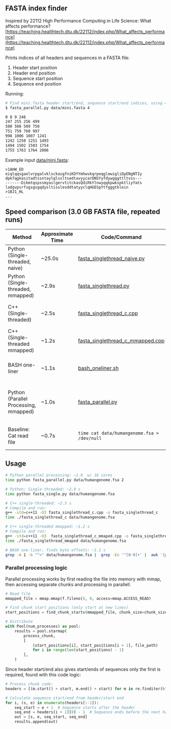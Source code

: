 ## FASTA index finder

Inspired by 22112 High Performance Computing in Life Science: What affects performance?
[https://teaching.healthtech.dtu.dk/22112/index.php/What_affects_performance](https://teaching.healthtech.dtu.dk/22112/index.php/What_affects_performance)

Prints indices of all headers and sequences in a FASTA file:
1. Header start position
2. Header end position
3. Sequence start position
4. Sequence end position

Running:
```bash
# Find mini.fasta header start/end, sequence start/end indices, using 4 cores
$ fasta_parallel.py data/mini.fasta 4

0 8 9 246
247 255 256 499
500 508 509 750
751 759 760 997
998 1006 1007 1241
1242 1250 1251 1493
1494 1502 1503 1754
1755 1763 1764 2006
```

Example input [data/mini.fasta](data/mini.fasta):

```fasta
>1AHW_ED
eiqlqqsgaelvrpgalvklsckasgfniKDYYmhwvkqrpeqglewigliDpENgNTIy
dpkfqgkasitadtssntaylqlssltsedtavyycarDNSYyfdywgqgttltvss---
-------DikmtqspssmyaslgervtitckasQdiRkYlnwyqqkpwkspktliyYats
ladgvpsrfsgsgsgqdysltisslesddtatyyclqHGESpYtfgggtklein
>1BJ1_HL
...
```

## Speed comparison (3.0 GB FASTA file, repeated runs)

| Method                          | Approximate Time | Code/Command       | Description                                   |
|---------------------------------|-----------------|--------------------|-----------------------------------------------|
| Python (Single-threaded, naive)        | ~25.0s           | [fasta_singlethread_naive.py](fasta_singlethread_naive.py) | Python process lines while reading        |
| Python (Single-threaded, mmapped)        | ~2.9s           | [fasta_singlethread.py](fasta_singlethread.py) | Python process memory-mapped file        |
| C++ (Single-threaded)           | ~2.5s           | [fasta_singlethread_c.cpp](fasta_singlethread_c.cpp) | C++ process lines while reading            |
| C++ (Single-threaded mmapped)   | ~1.2s           | [fasta_singlethread_c_mmapped.cpp](fasta_singlethread_c_mmaped.cpp) | C++ process memory-mapped file |
| BASH one-liner                  | ~1.1s           | [bash_oneliner.sh](bash_oneliner.sh) | BASH one-liner that finds byte offsets        |
| Python (Parallel Processing, mmapped)    | ~1.0s           | [fasta_parallel.py](fasta_parallel.py) | Python with parallel processing on mmaped file, using 16 cores |
| Baseline: Cat read file         | ~0.7s           | `time cat data/humangenome.fsa > /dev/null` | Using `cat` to read the file as a baseline    |

## Usage

```bash
# Python parallel processing: ~1.0  w/ 16 cores
time python fasta_parallel.py data/humangenome.fsa 2

# Python: Single-threaded: ~2.9 s
time python fasta_single.py data/humangenome.fsa

# C++ single-threaded: ~2.5 s
# Compile and run:
g++ -std=c++11 -O3 fasta_singlethread_c.cpp -o fasta_singlethread_c
time ./fasta_singlethread_c data/humangenome.fsa

# C++ single-threaded mmapped: ~1.2 s
# Compile and run:
g++ -std=c++11 -O3  fasta_singlethread_c_mmaped.cpp -o fasta_singlethread_cmmaped -lboost_iostreams
time ./fasta_singlethread_mmaped data/humangenome.fsa

# BASH one-liner, finds byte offsets: ~1.1 s
grep -A 1 -b "^>" data/humangenome.fsa |  grep -Eo '^[0-9]+' |  awk '{printf "%s\n%s\n", $1-1, $1}' | tail -n +2 | paste - - - -
```

### Parallel processing logic

Parallel processing works by first reading the file into memory with mmap, then accessing separate chunks and processing in parallell.


```python
# Read file
mmapped_file = mmap.mmap(f.fileno(), 0, access=mmap.ACCESS_READ)

# Find chunk start positions (only start at new lines)
start_positions = find_chunk_starts(mmapped_file, chunk_size=chunk_size)

# Distribute
with Pool(num_processes) as pool:
    results = pool.starmap(
        process_chunk,
        [
            (start_positions[i], start_positions[i + 1], file_path)
            for i in range(len(start_positions) - 1)
        ],
    )
```

Since header start/end also gives start/ends of sequences
only the first is required, found with this code logic:

```python
# Process chunk code:
headers = [(m.start() + start, m.end() + start) for m in re.finditer(b">.*", chunk)]

# Calculate sequence start/end from header/start end
for i, (s, e) in enumerate(headers[:-1]):
    seq_start = e + 1  # Sequence starts after the header
    seq_end = headers[i + 1][0] - 1  # Sequence ends before the next header
    out = [s, e, seq_start, seq_end]
    results.append(out)
```
